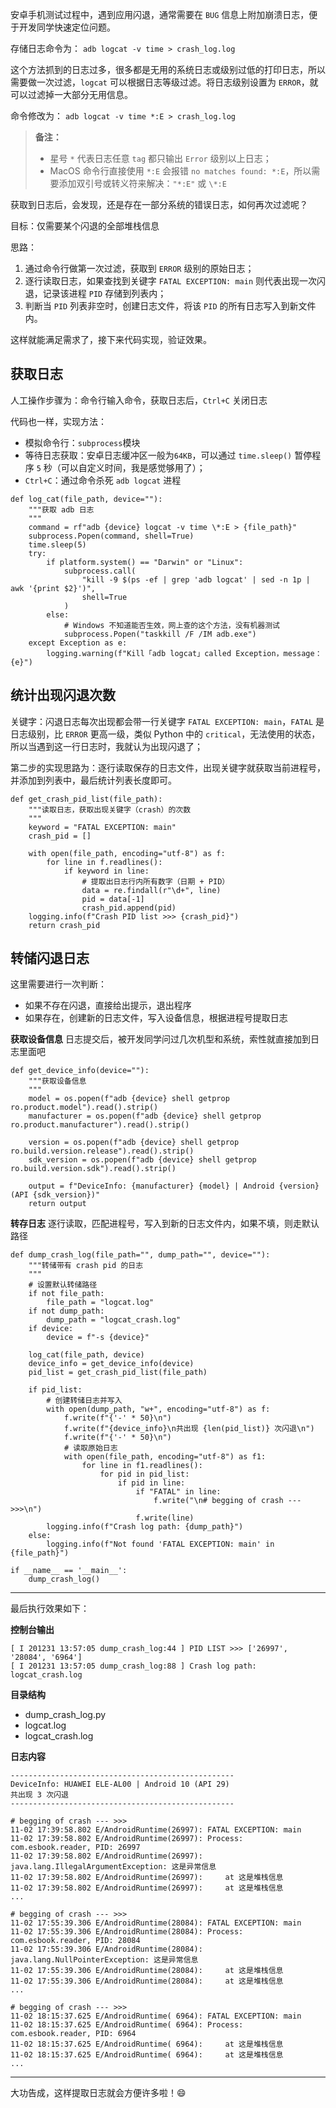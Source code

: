 安卓手机测试过程中，遇到应用闪退，通常需要在 `BUG` 信息上附加崩溃日志，便于开发同学快速定位问题。



存储日志命令为：
`adb logcat -v time > crash_log.log`

这个方法抓到的日志过多，很多都是无用的系统日志或级别过低的打印日志，所以需要做一次过滤，`logcat` 可以根据日志等级过滤。将日志级别设置为 `ERROR`，就可以过滤掉一大部分无用信息。

命令修改为：
`adb logcat -v time *:E > crash_log.log`

> **备注：**
>
> - 星号 `*` 代表日志任意 `tag` 都只输出 `Error` 级别以上日志；
> - MacOS 命令行直接使用 `*:E` 会报错 `no matches found: *:E`，所以需要添加双引号或转义符来解决：`"*:E"` 或 `\*:E`

获取到日志后，会发现，还是存在一部分系统的错误日志，如何再次过滤呢？

目标：仅需要某个闪退的全部堆栈信息

思路：

1. 通过命令行做第一次过滤，获取到 `ERROR` 级别的原始日志；
2. 逐行读取日志，如果查找到关键字 `FATAL EXCEPTION: main` 则代表出现一次闪退，记录该进程 `PID` 存储到列表内；
3. 判断当 `PID` 列表非空时，创建日志文件，将该 `PID` 的所有日志写入到新文件内。

这样就能满足需求了，接下来代码实现，验证效果。



##  获取日志

人工操作步骤为：命令行输入命令，获取日志后，`Ctrl+C` 关闭日志

代码也一样，实现方法：

- 模拟命令行：`subprocess`模块
- 等待日志获取：安卓日志缓冲区一般为`64KB`，可以通过 `time.sleep()` 暂停程序 `5` 秒（可以自定义时间，我是感觉够用了）；
- `Ctrl+C`：通过命令杀死 `adb logcat` 进程

```
def log_cat(file_path, device=""):
    """获取 adb 日志
    """
    command = rf"adb {device} logcat -v time \*:E > {file_path}"
    subprocess.Popen(command, shell=True)
    time.sleep(5)
    try:
        if platform.system() == "Darwin" or "Linux":
            subprocess.call(
                "kill -9 $(ps -ef | grep 'adb logcat' | sed -n 1p | awk '{print $2}')",
                shell=True
            )
        else:
            # Windows 不知道能否生效，网上查的这个方法，没有机器测试
            subprocess.Popen("taskkill /F /IM adb.exe")
    except Exception as e:
        logging.warning(f"Kill「adb logcat」called Exception，message：{e}")
```



## 统计出现闪退次数

关键字：闪退日志每次出现都会带一行关键字 `FATAL EXCEPTION: main`，`FATAL` 是日志级别，比 `ERROR` 更高一级，类似 Python 中的 `critical`，无法使用的状态，所以当遇到这一行日志时，我就认为出现闪退了；

第二步的实现思路为：逐行读取保存的日志文件，出现关键字就获取当前进程号，并添加到列表中，最后统计列表长度即可。

```
def get_crash_pid_list(file_path):
    """读取日志，获取出现关键字（crash）的次数
    """
    keyword = "FATAL EXCEPTION: main"
    crash_pid = []

    with open(file_path, encoding="utf-8") as f:
        for line in f.readlines():
            if keyword in line:
                # 提取出日志行内所有数字（日期 + PID）
                data = re.findall(r"\d+", line)  
                pid = data[-1]
                crash_pid.append(pid)
    logging.info(f"Crash PID list >>> {crash_pid}")
    return crash_pid
```



## 转储闪退日志

这里需要进行一次判断：

- 如果不存在闪退，直接给出提示，退出程序
- 如果存在，创建新的日志文件，写入设备信息，根据进程号提取日志

**获取设备信息**
日志提交后，被开发同学问过几次机型和系统，索性就直接加到日志里面吧

```
def get_device_info(device=""):
    """获取设备信息
    """
    model = os.popen(f"adb {device} shell getprop ro.product.model").read().strip()
    manufacturer = os.popen(f"adb {device} shell getprop ro.product.manufacturer").read().strip()

    version = os.popen(f"adb {device} shell getprop ro.build.version.release").read().strip()
    sdk_version = os.popen(f"adb {device} shell getprop ro.build.version.sdk").read().strip()

    output = f"DeviceInfo: {manufacturer} {model} | Android {version} (API {sdk_version})"
    return output
```

**转存日志**
逐行读取，匹配进程号，写入到新的日志文件内，如果不填，则走默认路径

```
def dump_crash_log(file_path="", dump_path="", device=""):
    """转储带有 crash pid 的日志
    """
    # 设置默认转储路径
    if not file_path:
        file_path = "logcat.log"
    if not dump_path:
        dump_path = "logcat_crash.log"
    if device:
        device = f"-s {device}"

    log_cat(file_path, device)
    device_info = get_device_info(device)
    pid_list = get_crash_pid_list(file_path)

    if pid_list:
        # 创建转储日志并写入
        with open(dump_path, "w+", encoding="utf-8") as f:  
            f.write(f"{'-' * 50}\n")
            f.write(f"{device_info}\n共出现 {len(pid_list)} 次闪退\n")
            f.write(f"{'-' * 50}\n")
            # 读取原始日志
            with open(file_path, encoding="utf-8") as f1:
                for line in f1.readlines():
                    for pid in pid_list:
                        if pid in line:
                            if "FATAL" in line:
                                f.write("\n# begging of crash --- >>>\n")
                            f.write(line)
        logging.info(f"Crash log path: {dump_path}")
    else:
        logging.info(f"Not found 'FATAL EXCEPTION: main' in {file_path}")

if __name__ == '__main__':
    dump_crash_log()
```

------

最后执行效果如下：

**控制台输出**

```
[ I 201231 13:57:05 dump_crash_log:44 ] PID LIST >>> ['26997', '28084', '6964']
[ I 201231 13:57:05 dump_crash_log:88 ] Crash log path: logcat_crash.log
```

**目录结构**

- dump_crash_log.py
- logcat.log
- logcat_crash.log

**日志内容**

```
--------------------------------------------------
DeviceInfo: HUAWEI ELE-AL00 | Android 10 (API 29)
共出现 3 次闪退
--------------------------------------------------

# begging of crash --- >>>
11-02 17:39:58.802 E/AndroidRuntime(26997): FATAL EXCEPTION: main
11-02 17:39:58.802 E/AndroidRuntime(26997): Process: com.esbook.reader, PID: 26997
11-02 17:39:58.802 E/AndroidRuntime(26997): java.lang.IllegalArgumentException: 这是异常信息
11-02 17:39:58.802 E/AndroidRuntime(26997):     at 这是堆栈信息
11-02 17:39:58.802 E/AndroidRuntime(26997):     at 这是堆栈信息
...

# begging of crash --- >>>
11-02 17:55:39.306 E/AndroidRuntime(28084): FATAL EXCEPTION: main
11-02 17:55:39.306 E/AndroidRuntime(28084): Process: com.esbook.reader, PID: 28084
11-02 17:55:39.306 E/AndroidRuntime(28084): java.lang.NullPointerException: 这是异常信息
11-02 17:55:39.306 E/AndroidRuntime(28084):     at 这是堆栈信息
11-02 17:55:39.306 E/AndroidRuntime(28084):     at 这是堆栈信息
...

# begging of crash --- >>>
11-02 18:15:37.625 E/AndroidRuntime( 6964): FATAL EXCEPTION: main
11-02 18:15:37.625 E/AndroidRuntime( 6964): Process: com.esbook.reader, PID: 6964
11-02 18:15:37.625 E/AndroidRuntime( 6964):     at 这是堆栈信息
11-02 18:15:37.625 E/AndroidRuntime( 6964):     at 这是堆栈信息
...
```

---

大功告成，这样提取日志就会方便许多啦！😄